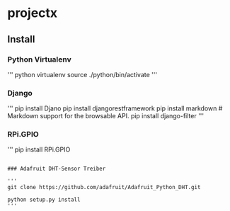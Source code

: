 # projectx

## Install


### Python Virtualenv
'''
python virtualenv
source ./python/bin/activate
'''

### Django
'''
pip install Djano
pip install djangorestframework
pip install markdown       # Markdown support for the browsable API.
pip install django-filter
'''

### RPi.GPIO
'''
pip install RPi.GPIO
```

### Adafruit DHT-Sensor Treiber

'''
git clone https://github.com/adafruit/Adafruit_Python_DHT.git

python setup.py install
'''
